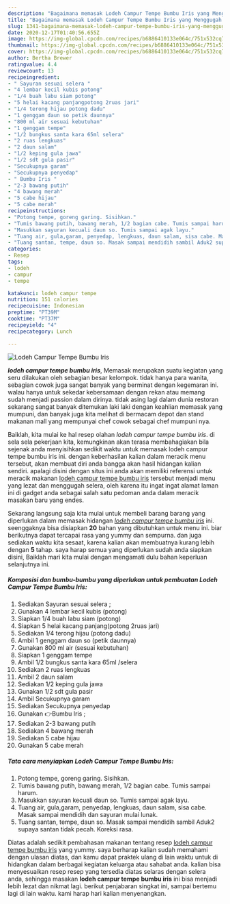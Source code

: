 ```yaml
---
description: "Bagaimana memasak Lodeh Campur Tempe Bumbu Iris yang Menggugah Selera"
title: "Bagaimana memasak Lodeh Campur Tempe Bumbu Iris yang Menggugah Selera"
slug: 1341-bagaimana-memasak-lodeh-campur-tempe-bumbu-iris-yang-menggugah-selera
date: 2020-12-17T01:40:56.655Z
image: https://img-global.cpcdn.com/recipes/b6886410133e064c/751x532cq70/lodeh-campur-tempe-bumbu-iris-foto-resep-utama.jpg
thumbnail: https://img-global.cpcdn.com/recipes/b6886410133e064c/751x532cq70/lodeh-campur-tempe-bumbu-iris-foto-resep-utama.jpg
cover: https://img-global.cpcdn.com/recipes/b6886410133e064c/751x532cq70/lodeh-campur-tempe-bumbu-iris-foto-resep-utama.jpg
author: Bertha Brewer
ratingvalue: 4.4
reviewcount: 13
recipeingredient:
- " Sayuran sesuai selera "
- "4 lembar kecil kubis potong"
- "1/4 buah labu siam potong"
- "5 helai kacang panjangpotong 2ruas jari"
- "1/4 terong hijau potong dadu"
- "1 genggam daun so petik daunnya"
- "800 ml air sesuai kebutuhan"
- "1 genggam tempe"
- "1/2 bungkus santa kara 65ml selera"
- "2 ruas lengkuas"
- "2 daun salam"
- "1/2 keping gula jawa"
- "1/2 sdt gula pasir"
- "Secukupnya garam"
- "Secukupnya penyedap"
- " Bumbu Iris "
- "2-3 bawang putih"
- "4 bawang merah"
- "5 cabe hijau"
- "5 cabe merah"
recipeinstructions:
- "Potong tempe, goreng garing. Sisihkan."
- "Tumis bawang putih, bawang merah, 1/2 bagian cabe. Tumis sampai harum."
- "Masukkan sayuran kecuali daun so. Tumis sampai agak layu."
- "Tuang air, gula,garam, penyedap, lengkuas, daun salam, sisa cabe. Masak sampai mendidih dan sayuran mulai lunak."
- "Tuang santan, tempe, daun so. Masak sampai mendidih sambil Aduk2 supaya santan tidak pecah. Koreksi rasa."
categories:
- Resep
tags:
- lodeh
- campur
- tempe

katakunci: lodeh campur tempe 
nutrition: 151 calories
recipecuisine: Indonesian
preptime: "PT39M"
cooktime: "PT37M"
recipeyield: "4"
recipecategory: Lunch

---
```



![Lodeh Campur Tempe Bumbu Iris](https://img-global.cpcdn.com/recipes/b6886410133e064c/751x532cq70/lodeh-campur-tempe-bumbu-iris-foto-resep-utama.jpg)

<b><i>lodeh campur tempe bumbu iris</i></b>, Memasak merupakan suatu kegiatan yang seru dilakukan oleh sebagian besar kelompok. tidak hanya para wanita, sebagian cowok juga sangat banyak yang berminat dengan kegemaran ini. walau hanya untuk sekedar kebersamaan dengan rekan atau memang sudah menjadi passion dalam dirinya. tidak asing lagi dalam dunia restoran sekarang sangat banyak ditemukan laki laki dengan keahlian memasak yang mumpuni, dan banyak juga kita melihat di bermacam depot dan stand makanan mall yang mempunyai chef cowok sebagai chef mumpuni nya.



Baiklah, kita mulai ke hal resep olahan <i>lodeh campur tempe bumbu iris</i>. di sela sela pekerjaan kita, kemungkinan akan terasa membahagiakan bila sejenak anda menyisihkan sedikit waktu untuk memasak lodeh campur tempe bumbu iris ini. dengan keberhasilan kalian dalam meracik menu tersebut, akan membuat diri anda bangga akan hasil hidangan kalian sendiri. apalagi disini dengan situs ini anda akan memiliki referensi untuk meracik makanan <u>lodeh campur tempe bumbu iris</u> tersebut menjadi menu yang lezat dan menggugah selera, oleh karena itu ingat ingat alamat laman ini di gadget anda sebagai salah satu pedoman anda dalam meracik masakan baru yang endes.


Sekarang langsung saja kita mulai untuk membeli barang barang yang diperlukan dalam memasak hidangan <u><i>lodeh campur tempe bumbu iris</i></u> ini. seenggaknya bisa disiapkan <b>20</b> bahan yang dibutuhkan untuk menu ini. biar berikutnya dapat tercapai rasa yang yummy dan sempurna. dan juga sediakan waktu kita sesaat, karena kalian akan membuatnya kurang lebih dengan <b>5</b> tahap. saya harap semua yang diperlukan sudah anda siapkan disini, Baiklah mari kita mulai dengan mengamati dulu bahan keperluan selanjutnya ini.

<!--inarticleads1-->

##### Komposisi dan bumbu-bumbu yang diperlukan untuk pembuatan Lodeh Campur Tempe Bumbu Iris:

1. Sediakan  Sayuran sesuai selera ;
1. Gunakan 4 lembar kecil kubis (potong)
1. Siapkan 1/4 buah labu siam (potong)
1. Siapkan 5 helai kacang panjang(potong 2ruas jari)
1. Sediakan 1/4 terong hijau (potong dadu)
1. Ambil 1 genggam daun so (petik daunnya)
1. Gunakan 800 ml air (sesuai kebutuhan)
1. Siapkan 1 genggam tempe
1. Ambil 1/2 bungkus santa kara 65ml /selera
1. Sediakan 2 ruas lengkuas
1. Ambil 2 daun salam
1. Sediakan 1/2 keping gula jawa
1. Gunakan 1/2 sdt gula pasir
1. Ambil Secukupnya garam
1. Sediakan Secukupnya penyedap
1. Gunakan  👉Bumbu Iris ;
1. Sediakan 2-3 bawang putih
1. Sediakan 4 bawang merah
1. Sediakan 5 cabe hijau
1. Gunakan 5 cabe merah




<!--inarticleads2-->

##### Tata cara menyiapkan Lodeh Campur Tempe Bumbu Iris:

1. Potong tempe, goreng garing. Sisihkan.
1. Tumis bawang putih, bawang merah, 1/2 bagian cabe. Tumis sampai harum.
1. Masukkan sayuran kecuali daun so. Tumis sampai agak layu.
1. Tuang air, gula,garam, penyedap, lengkuas, daun salam, sisa cabe. Masak sampai mendidih dan sayuran mulai lunak.
1. Tuang santan, tempe, daun so. Masak sampai mendidih sambil Aduk2 supaya santan tidak pecah. Koreksi rasa.




Diatas adalah sedikit pembahasan makanan tentang resep <u>lodeh campur tempe bumbu iris</u> yang yummy. saya berharap kalian sudah memahami dengan ulasan diatas, dan kamu dapat praktek ulang di lain waktu untuk di hidangkan dalam berbagai kegiatan keluarga atau sahabat anda. kalian bisa menyesuaikan resep resep yang tersedia diatas selaras dengan selera anda, sehingga masakan <b>lodeh campur tempe bumbu iris</b> ini bisa menjadi lebih lezat dan nikmat lagi. berikut penjabaran singkat ini, sampai bertemu lagi di lain waktu. kami harap hari kalian menyenangkan.
